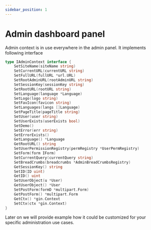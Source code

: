```yaml
---
sidebar_position: 1
---
```


# Admin dashboard panel

Admin context is in use everywhere in the admin panel. It implements following interface
```go
type IAdminContext interface {
	SetSiteName(siteName string)
	SetCurrentURL(currentURL string)
	SetFullURL(fullURL *url.URL)
	SetRootAdminURL(rootAdminURL string)
	SetSessionKey(sessionKey string)
	SetRootURL(rootURL string)
	SetLanguage(language *Language)
	SetLogo(logo string)
	SetFavIcon(favicon string)
	SetLanguages(langs []Language)
	SetPageTitle(pageTitle string)
	SetUser(user string)
	SetUserExists(userExists bool)
	SetDemo()
	SetError(err string)
	SetErrorExists()
	GetLanguage() *Language
	GetRootURL() string
	SetUserPermissionRegistry(permRegistry *UserPermRegistry)
	SetForm(form IForm)
	SetCurrentQuery(currentQuery string)
	SetBreadCrumbs(breadcrumbs *AdminBreadCrumbsRegistry)
	GetSessionKey() string
	SetID(ID uint)
	GetID() uint
	SetUserObject(u *User)
	GetUserObject() *User
	SetPostForm(formD *multipart.Form)
	GetPostForm() *multipart.Form
	GetCtx() *gin.Context
	SetCtx(ctx *gin.Context)
}

```
Later on we will provide example how it could be customized for your specific administration use cases.
